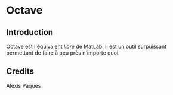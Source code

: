 Octave
==========
Introduction
-------------
Octave est l'équivalent *libre* de MatLab. Il est un outil surpuissant permettant de faire à peu près n'importe quoi.

Credits
----------
Alexis Paques